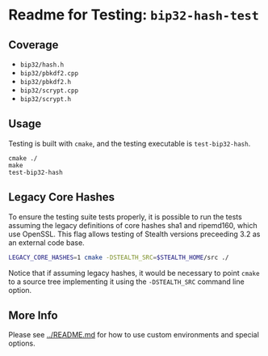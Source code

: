 # Readme for Testing: `bip32-hash-test`

## Coverage

* `bip32/hash.h`
* `bip32/pbkdf2.cpp`
* `bip32/pbkdf2.h`
* `bip32/scrypt.cpp`
* `bip32/scrypt.h`

## Usage

Testing is built with `cmake`, and the testing executable
is `test-bip32-hash`.

```
cmake ./
make
test-bip32-hash
```

## Legacy Core Hashes

To ensure the testing suite tests properly, it is possible
to run the tests assuming the legacy definitions of core hashes
sha1 and ripemd160, which use OpenSSL. This flag allows testing
of Stealth versions preceeding 3.2 as an external code base.

```bash
LEGACY_CORE_HASHES=1 cmake -DSTEALTH_SRC=$STEALTH_HOME/src ./
```

Notice that if assuming legacy hashes, it would be necessary to
point `cmake` to a source tree implementing it using the `-DSTEALTH_SRC`
command line option.

## More Info

Please see [../README.md](../README.md) for how to use
custom environments and special options.
